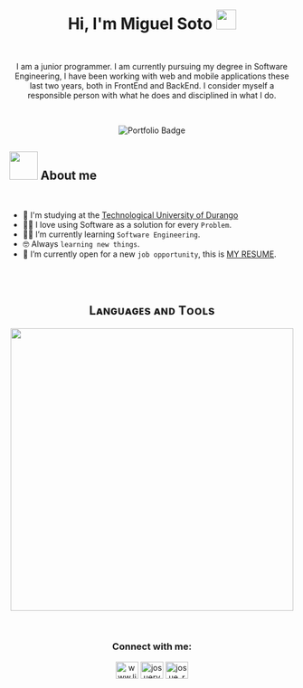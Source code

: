 <h1 align="center">Hi, I'm Miguel Soto <img src="https://media.giphy.com/media/hvRJCLFzcasrR4ia7z/giphy.gif" width="35"></h1>
<br>
<p align="center"> 
I am a junior programmer. I am currently pursuing my degree in Software Engineering, I have been working with web and mobile applications these last two years, both in FrontEnd and BackEnd. I consider myself a responsible person with what he does and disciplined in what I do. 
</p>
<br>
<p align="center">
  <a href="https://portafolio-one-psi.vercel.app/" target="_blank" style="text-decoration: none;">
    <img src="https://img.shields.io/badge/🌐-View%20My%20Portfolio-blueviolet?style=for-the-badge" alt="Portfolio Badge" />
  </a>
</p>
	
## <picture><img src = "https://github.com/7oSkaaa/7oSkaaa/blob/main/Images/about_me.gif?raw=true" width = 50px></picture> About me


<br>

- :school: I'm studying at the [Technological University of Durango](https://utd.edu.mx/)
- :technologist: I love using Software as a solution for every `Problem`.
- :student: I’m currently learning `Software Engineering`.
- :nerd_face: Always `learning new things`.
- :thinking: I’m currently open for a new `job opportunity`, this is [MY RESUME](https://www.canva.com/design/DAGCiOtogkM/H9ZBzAjF22sXjiLE-bdmQQ/view).

<br><br>
<h2 align="center">Lᴀɴɢᴜᴀɢᴇs ᴀɴᴅ Tᴏᴏʟs</h2> 
<p align="center">
<img width="500px"  src="https://skillicons.dev/icons?i=py,js,html,css,react,nodejs,flutter,express,figma,django,mongo,git,vscode,aws,postman,linux&perline=10"  />
</p>
<br>
<!-- CONNECTION -->
<h3 align="center">Connect with me:</h3>
<p align="center">
  <a href="https://www.linkedin.com/in/miguel-soto-diaz-43a291291/" target="blank"><img align="center" src="https://raw.githubusercontent.com/rahuldkjain/github-profile-readme-generator/master/src/images/icons/Social/linked-in-alt.svg" alt="www.linkedin.com/in/josué-andrey-rojas-vega-4b4a05198" height="30" width="40" /></a>
  <a href="https://www.facebook.com/people/Miguel-SD/pfbid0RNkTn76KDUHmcdZ4gy1bpFbS7GdHdTS7EVHdFNMg6cYCj9ksNHH7PC3Kv8igcTgkl/ " target="blank"><img align="center" src="https://raw.githubusercontent.com/rahuldkjain/github-profile-readme-generator/master/src/images/icons/Social/facebook.svg" alt="josuerv729" height="30" width="40" /></a>
  <a href="https://instagram.com/mikesxre" target="blank"><img align="center" src="https://raw.githubusercontent.com/rahuldkjain/github-profile-readme-generator/master/src/images/icons/Social/instagram.svg" alt="josue_rojasv" height="30" width="40" /></a>
</p>

